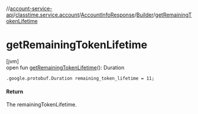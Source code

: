 //[account-service-api](../../../../index.md)/[classtime.service.account](../../index.md)/[AccountInfoResponse](../index.md)/[Builder](index.md)/[getRemainingTokenLifetime](get-remaining-token-lifetime.md)

# getRemainingTokenLifetime

[jvm]\
open fun [getRemainingTokenLifetime](get-remaining-token-lifetime.md)(): Duration

`.google.protobuf.Duration remaining_token_lifetime = 11;`

#### Return

The remainingTokenLifetime.
